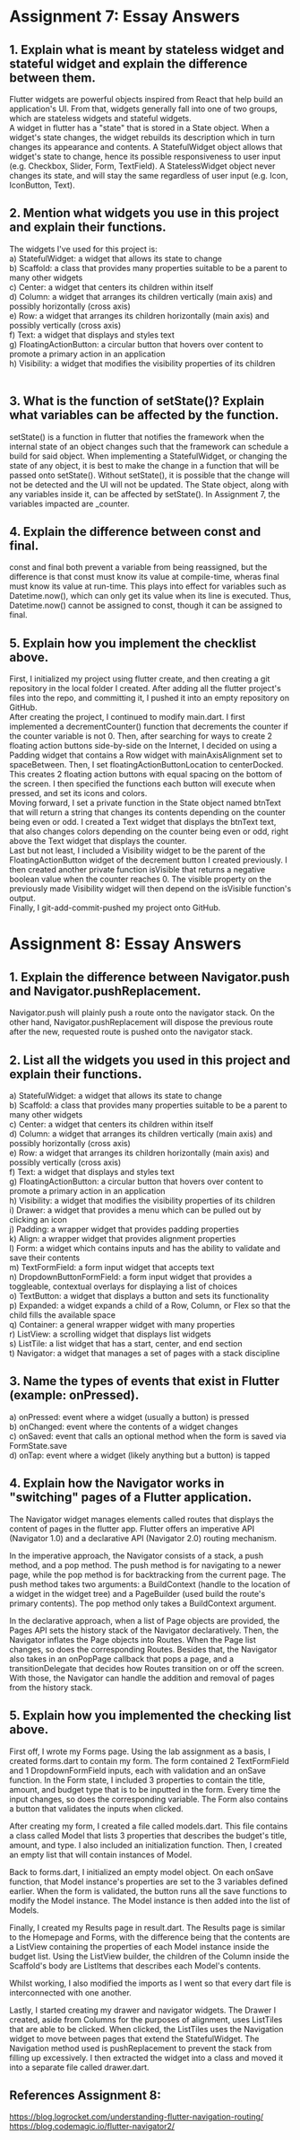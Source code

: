 # Assignment 7: Essay Answers

## 1. Explain what is meant by stateless widget and stateful widget and explain the difference between them.
Flutter widgets are powerful objects inspired from React that help build an application's UI. From that, widgets generally fall into one of two groups, which are stateless widgets and stateful widgets. <br>
A widget in flutter has a "state" that is stored in a State object. When a widget's state changes, the widget rebuilds its description which in turn changes its appearance and contents. A StatefulWidget object allows that widget's state to change, hence its possible responsiveness to user input (e.g. Checkbox, Slider, Form, TextField). A StatelessWidget object never changes its state, and will stay the same regardless of user input (e.g. Icon, IconButton, Text). <br>

## 2. Mention what widgets you use in this project and explain their functions.
The widgets I've used for this project is: <br>
a) StatefulWidget: a widget that allows its state to change <br>
b) Scaffold: a class that provides many properties suitable to be a parent to many other widgets <br>
c) Center: a widget that centers its children within itself <br>
d) Column: a widget that arranges its children vertically (main axis) and possibly horizontally (cross axis) <br>
e) Row: a widget that arranges its children horizontally (main axis) and possibly vertically (cross axis) <br>
f) Text: a widget that displays and styles text <br>
g) FloatingActionButton: a circular button that hovers over content to promote a primary action in an application <br>
h) Visibility: a widget that modifies the visibility properties of its children <br>
<br>

## 3. What is the function of setState()? Explain what variables can be affected by the function.
setState() is a function in flutter that notifies the framework when the internal state of an object changes such that the framework can schedule a build for said object. When implementing a StatefulWidget, or changing the state of any object, it is best to make the change in a function that will be passed onto setState().
Without setState(), it is possible that the change will not be detected and the UI will not be updated.
The State object, along with any variables inside it, can be affected by setState(). In Assignment 7, the variables impacted are _counter. <br>

## 4. Explain the difference between const and final.
const and final both prevent a variable from being reassigned, but the difference is that const must know its value at compile-time, wheras final must know its value at run-time. This plays into effect for variables such as Datetime.now(), which can only get its value when its line is executed. Thus, Datetime.now() cannot be assigned to const, though it can be assigned to final. <br>

## 5. Explain how you implement the checklist above.
First, I initialized my project using flutter create, and then creating a git repository in the local folder I created. After adding all the flutter project's files into the repo, and committing it, I pushed it into an empty repository on GitHub. <br>
After creating the project, I continued to modify main.dart. I first implemented a decrementCounter() function that decrements the counter if the counter variable is not 0. Then, after searching for ways to create 2 floating action buttons side-by-side on the Internet, I decided on using a Padding widget that contains a Row widget with mainAxisAlignment set to spaceBetween. Then, I set floatingActionButtonLocation to centerDocked. This creates 2 floating action buttons with equal spacing on the bottom of the screen. I then specified the functions each button will execute when pressed, and set its icons and colors. <br>
Moving forward, I set a private function in the State object named btnText that will return a string that changes its contents depending on the counter being even or odd. I created a Text widget that displays the btnText text, that also changes colors depending on the counter being even or odd, right above the Text widget that displays the counter. <br>
Last but not least, I included a Visibility widget to be the parent of the FloatingActionButton widget of the decrement button I created previously. I then created another private function isVisible that returns a negative boolean value when the counter reaches 0. The visible property on the previously made Visibility widget will then depend on the isVisible function's output. <br>
Finally, I git-add-commit-pushed my project onto GitHub.

# Assignment 8: Essay Answers

## 1. Explain the difference between Navigator.push and Navigator.pushReplacement.
Navigator.push will plainly push a route onto the navigator stack. On the other hand, Navigator.pushReplacement will dispose the previous route after the new, requested route is pushed onto the navigator stack. <br>

## 2. List all the widgets you used in this project and explain their functions.
a) StatefulWidget: a widget that allows its state to change <br>
b) Scaffold: a class that provides many properties suitable to be a parent to many other widgets <br>
c) Center: a widget that centers its children within itself <br>
d) Column: a widget that arranges its children vertically (main axis) and possibly horizontally (cross axis) <br>
e) Row: a widget that arranges its children horizontally (main axis) and possibly vertically (cross axis) <br>
f) Text: a widget that displays and styles text <br>
g) FloatingActionButton: a circular button that hovers over content to promote a primary action in an application <br>
h) Visibility: a widget that modifies the visibility properties of its children <br>
i) Drawer: a widget that provides a menu which can be pulled out by clicking an icon <br>
j) Padding: a wrapper widget that provides padding properties <br>
k) Align: a wrapper widget that provides alignment properties <br>
l) Form: a widget which contains inputs and has the ability to validate and save their contents <br>
m) TextFormField: a form input widget that accepts text <br>
n) DropdownButtonFormField: a form input widget that provides a toggleable, contextual overlays for displaying a list of choices <br>
o) TextButton: a widget that displays a button and sets its functionality <br>
p) Expanded: a widget expands a child of a Row, Column, or Flex so that the child fills the available space <br>
q) Container: a general wrapper widget with many properties <br>
r) ListView: a scrolling widget that displays list widgets <br>
s) ListTile: a list widget that has a start, center, and end section <br>
t) Navigator: a widget that manages a set of pages with a stack discipline <br>

## 3. Name the types of events that exist in Flutter (example: onPressed).
a) onPressed: event where a widget (usually a button) is pressed <br>
b) onChanged: event where the contents of a widget changes <br>
c) onSaved: event that calls an optional method when the form is saved via FormState.save <br>
d) onTap: event where a widget (likely anything but a button) is tapped <br>

## 4. Explain how the Navigator works in "switching" pages of a Flutter application.
The Navigator widget manages elements called routes that displays the content of pages in the flutter app. Flutter offers an imperative API (Navigator 1.0) and a declarative API (Navigator 2.0) routing mechanism. <br>

In the imperative approach, the Navigator consists of a stack, a push method, and a pop method. The push method is for navigating to a newer page, while the pop method is for backtracking from the current page. The push method takes two arguments: a BuildContext (handle to the location of a widget in the widget tree) and a PageBuilder (used build the route's primary contents). The pop method only takes a BuildContext argument. <br>

In the declarative approach, when a list of Page objects are provided, the Pages API sets the history stack of the Navigator declaratively. Then, the Navigator inflates the Page objects into Routes. When the Page list changes, so does the corresponding Routes. Besides that, the Navigator also takes in an onPopPage callback that pops a page, and a transitionDelegate that decides how Routes transition on or off the screen. With those, the Navigator can handle the addition and removal of pages from the history stack. <br>

## 5. Explain how you implemented the checking list above.
First off, I wrote my Forms page. Using the lab assignment as a basis, I created forms.dart to contain my form. The form contained 2 TextFormField and 1 DropdownFormField inputs, each with validation and an onSave function. In the Form state, I included 3 properties to contain the title, amount, and budget type that is to be inputted in the form. Every time the input changes, so does the corresponding variable. The Form also contains a button that validates the inputs when clicked.<br>

After creating my form, I created a file called models.dart. This file contains a class called Model that lists 3 properties that describes the budget's title, amount, and type. I also included an initialization function. Then, I created an empty list that will contain instances of Model. <br>

Back to forms.dart, I initialized an empty model object. On each onSave function, that Model instance's properties are set to the 3 variables defined earlier. When the form is validated, the button runs all the save functions to modify the Model instance. The Model instance is then added into the list of Models. <br>

Finally, I created my Results page in result.dart. The Results page is similar to the Homepage and Forms, with the difference being that the contents are a ListView containing the properties of each Model instance inside the budget list. Using the ListView builder, the children of the Column inside the Scaffold's body are ListItems that describes each Model's contents. <br>

Whilst working, I also modified the imports as I went so that every dart file is interconnected with one another. <br>

Lastly, I started creating my drawer and navigator widgets. The Drawer I created, aside from Columns for the purposes of alignment, uses ListTiles that are able to be clicked. When clicked, the ListTiles uses the Navigation widget to move between pages that extend the StatefulWidget. The Navigation method used is pushReplacement to prevent the stack from filling up excessively. I then extracted the widget into a class and moved it into a separate file called drawer.dart. <br>

## References Assignment 8:
https://blog.logrocket.com/understanding-flutter-navigation-routing/ <br>
https://blog.codemagic.io/flutter-navigator2/ <br>
